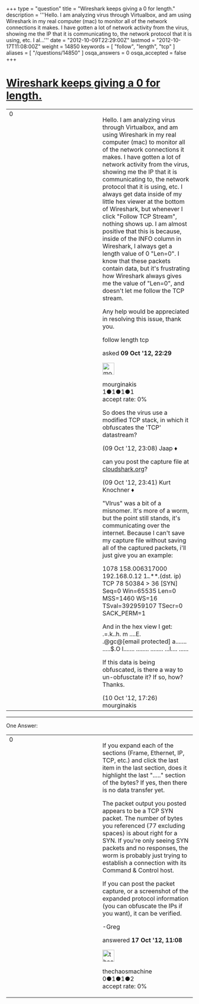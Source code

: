 +++
type = "question"
title = "Wireshark keeps giving a 0 for length."
description = '''Hello. I am analyzing virus through Virtualbox, and am using Wireshark in my real computer (mac) to monitor all of the network connections it makes. I have gotten a lot of network activity from the virus, showing me the IP that it is communicating to, the network protocol that it is using, etc. I al...'''
date = "2012-10-09T22:29:00Z"
lastmod = "2012-10-17T11:08:00Z"
weight = 14850
keywords = [ "follow", "length", "tcp" ]
aliases = [ "/questions/14850" ]
osqa_answers = 0
osqa_accepted = false
+++

<div class="headNormal">

# [Wireshark keeps giving a 0 for length.](/questions/14850/wireshark-keeps-giving-a-0-for-length)

</div>

<div id="main-body">

<div id="askform">

<table id="question-table" style="width:100%;"><colgroup><col style="width: 50%" /><col style="width: 50%" /></colgroup><tbody><tr class="odd"><td style="width: 30px; vertical-align: top"><div class="vote-buttons"><div id="post-14850-score" class="post-score" title="current number of votes">0</div><div id="favorite-count" class="favorite-count"></div></div></td><td><div id="item-right"><div class="question-body"><p>Hello. I am analyzing virus through Virtualbox, and am using Wireshark in my real computer (mac) to monitor all of the network connections it makes. I have gotten a lot of network activity from the virus, showing me the IP that it is communicating to, the network protocol that it is using, etc. I always get data inside of my little hex viewer at the bottom of Wireshark, but whenever I click "Follow TCP Stream", nothing shows up. I am almost positive that this is because, inside of the INFO column in Wireshark, I always get a length value of 0 "Len=0". I know that these packets contain data, but it's frustrating how Wireshark always gives me the value of "Len=0", and doesn't let me follow the TCP stream.</p><p>Any help would be appreciated in resolving this issue, thank you.</p></div><div id="question-tags" class="tags-container tags">follow length tcp</div><div id="question-controls" class="post-controls"></div><div class="post-update-info-container"><div class="post-update-info post-update-info-user"><p>asked <strong>09 Oct '12, 22:29</strong></p><img src="https://secure.gravatar.com/avatar/040ca03d78af0415b2a15631f06e64c3?s=32&amp;d=identicon&amp;r=g" class="gravatar" width="32" height="32" alt="mourginakis&#39;s gravatar image" /><p>mourginakis<br />
<span class="score" title="1 reputation points">1</span><span title="1 badges"><span class="badge1">●</span><span class="badgecount">1</span></span><span title="1 badges"><span class="silver">●</span><span class="badgecount">1</span></span><span title="1 badges"><span class="bronze">●</span><span class="badgecount">1</span></span><br />
<span class="accept_rate" title="Rate of the user&#39;s accepted answers">accept rate:</span> <span title="mourginakis has no accepted answers">0%</span></p></div></div><div id="comments-container-14850" class="comments-container"><span id="14853"></span><div id="comment-14853" class="comment"><div id="post-14853-score" class="comment-score"></div><div class="comment-text"><p>So does the virus use a modified TCP stack, in which it obfuscates the 'TCP' datastream?</p></div><div id="comment-14853-info" class="comment-info"><span class="comment-age">(09 Oct '12, 23:08)</span> Jaap ♦</div></div><span id="14856"></span><div id="comment-14856" class="comment"><div id="post-14856-score" class="comment-score"></div><div class="comment-text"><p>can you post the capture file at <a href="http://cloudshark.org">cloudshark.org</a>?</p></div><div id="comment-14856-info" class="comment-info"><span class="comment-age">(09 Oct '12, 23:41)</span> Kurt Knochner ♦</div></div><span id="14907"></span><div id="comment-14907" class="comment"><div id="post-14907-score" class="comment-score"></div><div class="comment-text"><p>"VIrus" was a bit of a misnomer. It's more of a worm, but the point still stands, it's communicating over the internet. Because I can't save my capture file without saving all of the captured packets, i'll just give you an example:</p><p>1078 158.006317000 192.168.0.12 1<strong>.</strong>.**<em>.</em>(dst. ip) TCP 78 50384 &gt; 36 [SYN] Seq=0 Win=65535 Len=0 MSS=1460 WS=16 TSval=392959107 TSecr=0 SACK_PERM=1</p><p>And in the hex view I get: .=.k..h. m ....E. .@gc@[email protected] a....... .....$.O l....... ........ ........ ...l.... ......<br />
</p><p>If this data is being obfuscated, is there a way to un-obfusctate it? If so, how? Thanks.</p></div><div id="comment-14907-info" class="comment-info"><span class="comment-age">(10 Oct '12, 17:26)</span> mourginakis</div></div></div><div id="comment-tools-14850" class="comment-tools"></div><div class="clear"></div><div id="comment-14850-form-container" class="comment-form-container"></div><div class="clear"></div></div></td></tr></tbody></table>

------------------------------------------------------------------------

<div class="tabBar">

<span id="sort-top"></span>

<div class="headQuestions">

One Answer:

</div>

</div>

<span id="15063"></span>

<div id="answer-container-15063" class="answer">

<table style="width:100%;"><colgroup><col style="width: 50%" /><col style="width: 50%" /></colgroup><tbody><tr class="odd"><td style="width: 30px; vertical-align: top"><div class="vote-buttons"><div id="post-15063-score" class="post-score" title="current number of votes">0</div></div></td><td><div class="item-right"><div class="answer-body"><p>If you expand each of the sections (Frame, Ethernet, IP, TCP, etc.) and click the last item in the last section, does it highlight the last "....." section of the bytes? If yes, then there is no data transfer yet.</p><p>The packet output you posted appears to be a TCP SYN packet. The number of bytes you referenced (77 excluding spaces) is about right for a SYN. If you're only seeing SYN packets and no responses, the worm is probably just trying to establish a connection with its Command &amp; Control host.</p><p>If you can post the packet capture, or a screenshot of the expanded protocol information (you can obfuscate the IPs if you want), it can be verified.</p><p>-Greg</p></div><div class="answer-controls post-controls"></div><div class="post-update-info-container"><div class="post-update-info post-update-info-user"><p>answered <strong>17 Oct '12, 11:08</strong></p><img src="https://secure.gravatar.com/avatar/6af533edcd07f58511d208454431454d?s=32&amp;d=identicon&amp;r=g" class="gravatar" width="32" height="32" alt="thechaosmachine&#39;s gravatar image" /><p>thechaosmachine<br />
<span class="score" title="0 reputation points">0</span><span title="1 badges"><span class="badge1">●</span><span class="badgecount">1</span></span><span title="1 badges"><span class="silver">●</span><span class="badgecount">1</span></span><span title="2 badges"><span class="bronze">●</span><span class="badgecount">2</span></span><br />
<span class="accept_rate" title="Rate of the user&#39;s accepted answers">accept rate:</span> <span title="thechaosmachine has no accepted answers">0%</span> </br></p></div></div><div id="comments-container-15063" class="comments-container"></div><div id="comment-tools-15063" class="comment-tools"></div><div class="clear"></div><div id="comment-15063-form-container" class="comment-form-container"></div><div class="clear"></div></div></td></tr></tbody></table>

</div>

<div class="paginator-container-left">

</div>

</div>

</div>

